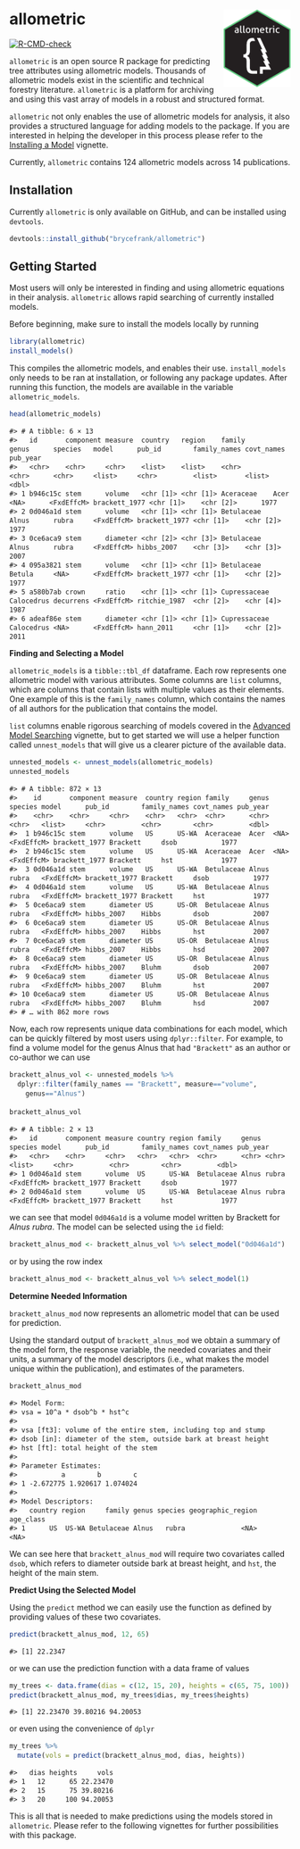
# allometric <a href="https://brycefrank.com/allometric/"><img src='man/figures/logo.png' align="right" height="139" /></a>

<!-- badges: start -->

[![R-CMD-check](https://github.com/brycefrank/allometric/actions/workflows/check-standard.yaml/badge.svg)](https://github.com/brycefrank/allometric/actions/workflows/check-standard.yaml)
<!-- badges: end -->

`allometric` is an open source R package for predicting tree attributes
using allometric models. Thousands of allometric models exist in the
scientific and technical forestry literature. `allometric` is a platform
for archiving and using this vast array of models in a robust and
structured format.

`allometric` not only enables the use of allometric models for analysis,
it also provides a structured language for adding models to the package.
If you are interested in helping the developer in this process please
refer to the [Installing a
Model](https://brycefrank.com/allometric/articles/installing_a_model.html)
vignette.

Currently, `allometric` contains 124 allometric models across 14
publications.

## Installation

Currently `allometric` is only available on GitHub, and can be installed
using `devtools`.

``` r
devtools::install_github("brycefrank/allometric")
```

## Getting Started

Most users will only be interested in finding and using allometric
equations in their analysis. `allometric` allows rapid searching of
currently installed models.

Before beginning, make sure to install the models locally by running

``` r
library(allometric)
install_models()
```

This compiles the allometric models, and enables their use.
`install_models` only needs to be ran at installation, or following any
package updates. After running this function, the models are available
in the variable `allometric_models`.

``` r
head(allometric_models)
```

    #> # A tibble: 6 × 13
    #>   id       component measure  country   region    family       genus      species   model      pub_id        family_names covt_names pub_year
    #>   <chr>    <chr>     <chr>    <list>    <list>    <chr>        <chr>      <chr>     <list>     <chr>         <list>       <list>        <dbl>
    #> 1 b946c15c stem      volume   <chr [1]> <chr [1]> Aceraceae    Acer       <NA>      <FxdEffcM> brackett_1977 <chr [1]>    <chr [2]>      1977
    #> 2 0d046a1d stem      volume   <chr [1]> <chr [1]> Betulaceae   Alnus      rubra     <FxdEffcM> brackett_1977 <chr [1]>    <chr [2]>      1977
    #> 3 0ce6aca9 stem      diameter <chr [2]> <chr [3]> Betulaceae   Alnus      rubra     <FxdEffcM> hibbs_2007    <chr [3]>    <chr [3]>      2007
    #> 4 095a3821 stem      volume   <chr [1]> <chr [1]> Betulaceae   Betula     <NA>      <FxdEffcM> brackett_1977 <chr [1]>    <chr [2]>      1977
    #> 5 a580b7ab crown     ratio    <chr [1]> <chr [1]> Cupressaceae Calocedrus decurrens <FxdEffcM> ritchie_1987  <chr [2]>    <chr [4]>      1987
    #> 6 adeaf86e stem      diameter <chr [1]> <chr [1]> Cupressaceae Calocedrus <NA>      <FxdEffcM> hann_2011     <chr [1]>    <chr [2]>      2011

**Finding and Selecting a Model**

`allometric_models` is a `tibble::tbl_df` dataframe. Each row represents
one allometric model with various attributes. Some columns are `list`
columns, which are columns that contain lists with multiple values as
their elements. One example of this is the `family_names` column, which
contains the names of all authors for the publication that contains the
model.

`list` columns enable rigorous searching of models covered in the
[Advanced Model
Searching](https://brycefrank.com/allometric/articles/advanced_searching.html)
vignette, but to get started we will use a helper function called
`unnest_models` that will give us a clearer picture of the available
data.

``` r
unnested_models <- unnest_models(allometric_models)
unnested_models
```

    #> # A tibble: 872 × 13
    #>    id       component measure  country region family     genus species model      pub_id        family_names covt_names pub_year
    #>    <chr>    <chr>     <chr>    <chr>   <chr>  <chr>      <chr> <chr>   <list>     <chr>         <chr>        <chr>         <dbl>
    #>  1 b946c15c stem      volume   US      US-WA  Aceraceae  Acer  <NA>    <FxdEffcM> brackett_1977 Brackett     dsob           1977
    #>  2 b946c15c stem      volume   US      US-WA  Aceraceae  Acer  <NA>    <FxdEffcM> brackett_1977 Brackett     hst            1977
    #>  3 0d046a1d stem      volume   US      US-WA  Betulaceae Alnus rubra   <FxdEffcM> brackett_1977 Brackett     dsob           1977
    #>  4 0d046a1d stem      volume   US      US-WA  Betulaceae Alnus rubra   <FxdEffcM> brackett_1977 Brackett     hst            1977
    #>  5 0ce6aca9 stem      diameter US      US-OR  Betulaceae Alnus rubra   <FxdEffcM> hibbs_2007    Hibbs        dsob           2007
    #>  6 0ce6aca9 stem      diameter US      US-OR  Betulaceae Alnus rubra   <FxdEffcM> hibbs_2007    Hibbs        hst            2007
    #>  7 0ce6aca9 stem      diameter US      US-OR  Betulaceae Alnus rubra   <FxdEffcM> hibbs_2007    Hibbs        hsd            2007
    #>  8 0ce6aca9 stem      diameter US      US-OR  Betulaceae Alnus rubra   <FxdEffcM> hibbs_2007    Bluhm        dsob           2007
    #>  9 0ce6aca9 stem      diameter US      US-OR  Betulaceae Alnus rubra   <FxdEffcM> hibbs_2007    Bluhm        hst            2007
    #> 10 0ce6aca9 stem      diameter US      US-OR  Betulaceae Alnus rubra   <FxdEffcM> hibbs_2007    Bluhm        hsd            2007
    #> # … with 862 more rows

Now, each row represents unique data combinations for each model, which
can be quickly filtered by most users using `dplyr::filter`. For
example, to find a volume model for the genus Alnus that had
`"Brackett"` as an author or co-author we can use

``` r
brackett_alnus_vol <- unnested_models %>%
  dplyr::filter(family_names == "Brackett", measure=="volume",
    genus=="Alnus")

brackett_alnus_vol
```

    #> # A tibble: 2 × 13
    #>   id       component measure country region family     genus species model      pub_id        family_names covt_names pub_year
    #>   <chr>    <chr>     <chr>   <chr>   <chr>  <chr>      <chr> <chr>   <list>     <chr>         <chr>        <chr>         <dbl>
    #> 1 0d046a1d stem      volume  US      US-WA  Betulaceae Alnus rubra   <FxdEffcM> brackett_1977 Brackett     dsob           1977
    #> 2 0d046a1d stem      volume  US      US-WA  Betulaceae Alnus rubra   <FxdEffcM> brackett_1977 Brackett     hst            1977

we can see that model `0d046a1d` is a volume model written by Brackett
for *Alnus rubra*. The model can be selected using the `id` field:

``` r
brackett_alnus_mod <- brackett_alnus_vol %>% select_model("0d046a1d")
```

or by using the row index

``` r
brackett_alnus_mod <- brackett_alnus_vol %>% select_model(1)
```

**Determine Needed Information**

`brackett_alnus_mod` now represents an allometric model that can be used
for prediction.

Using the standard output of `brackett_alnus_mod` we obtain a summary of
the model form, the response variable, the needed covariates and their
units, a summary of the model descriptors (i.e., what makes the model
unique within the publication), and estimates of the parameters.

``` r
brackett_alnus_mod
```

    #> Model Form: 
    #> vsa = 10^a * dsob^b * hst^c 
    #>  
    #> vsa [ft3]: volume of the entire stem, including top and stump
    #> dsob [in]: diameter of the stem, outside bark at breast height
    #> hst [ft]: total height of the stem
    #> 
    #> Parameter Estimates: 
    #>           a        b        c
    #> 1 -2.672775 1.920617 1.074024
    #> 
    #> Model Descriptors: 
    #>   country region     family genus species geographic_region age_class
    #> 1      US  US-WA Betulaceae Alnus   rubra              <NA>      <NA>

We can see here that `brackett_alnus_mod` will require two covariates
called `dsob`, which refers to diameter outside bark at breast height,
and `hst`, the height of the main stem.

**Predict Using the Selected Model**

Using the `predict` method we can easily use the function as defined by
providing values of these two covariates.

``` r
predict(brackett_alnus_mod, 12, 65)
```

    #> [1] 22.2347

or we can use the prediction function with a data frame of values

``` r
my_trees <- data.frame(dias = c(12, 15, 20), heights = c(65, 75, 100))
predict(brackett_alnus_mod, my_trees$dias, my_trees$heights)
```

    #> [1] 22.23470 39.80216 94.20053

or even using the convenience of `dplyr`

``` r
my_trees %>%
  mutate(vols = predict(brackett_alnus_mod, dias, heights))
```

    #>   dias heights     vols
    #> 1   12      65 22.23470
    #> 2   15      75 39.80216
    #> 3   20     100 94.20053

This is all that is needed to make predictions using the models stored
in `allometric`. Please refer to the following vignettes for further
possibilities with this package.
